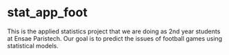 # stat_app_foot
This is the applied statistics project that we are doing as 2nd year students at Ensae Paristech. Our goal is to predict the issues of football games using statistical models.
